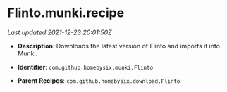 # Flinto.munki.recipe

_Last updated 2021-12-23 20:01:50Z_

- **Description**: Downloads the latest version of Flinto and imports it into Munki.

- **Identifier**: `com.github.homebysix.munki.Flinto`

- **Parent Recipes**: `com.github.homebysix.download.Flinto`
